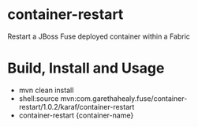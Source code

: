 # container-restart
Restart a JBoss Fuse deployed container within a Fabric

# Build, Install and Usage
- mvn clean install
- shell:source mvn:com.garethahealy.fuse/container-restart/1.0.2/karaf/container-restart
- container-restart {container-name}
